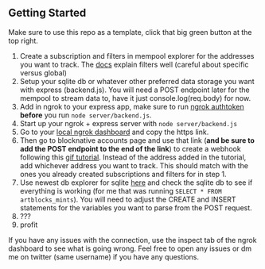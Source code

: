 ## Getting Started

Make sure to use this repo as a template, click that big green button at the top right.

1. Create a subscription and filters in mempool explorer for the addresses you want to track. The [docs](https://docs.blocknative.com/mempool-explorer) explain filters well (careful about specific versus global)
2. Setup your sqlite db or whatever other preferred data storage you want with express (backend.js). You will need a POST endpoint later for the mempool to stream data to, have it just console.log(req.body) for now.
3. Add in ngrok to your express app, make sure to run [ngrok authtoken <token>](https://dashboard.ngrok.com/get-started/setup) **before** you run `node server/backend.js`.
4. Start up your ngrok + express server with `node server/backend.js`
5. Go to your [local ngrok dashboard](http://127.0.0.1:4040/inspect/http) and copy the https link.
6. Then go to blocknative accounts page and use that link (**and be sure to add the POST endpoint to the end of the link**) to create a webhook following this [gif tutorial](https://cdn.discordapp.com/attachments/871103550414016612/871109785070747728/Kapture_2021-07-31_at_15.14.15.gif). Instead of the address added in the tutorial, add whichever address you want to track. This should match with the ones you already created subscriptions and filters for in step 1.
7. Use newest db explorer for sqlite [here](https://sqlitebrowser.org/blog/version-3-12-2-released/) and check the sqlite db to see if everything is working (for me that was running `SELECT * FROM artblocks_mints`). You will need to adjust the CREATE and INSERT statements for the variables you want to parse from the POST request.
8. ???
9. profit

If you have any issues with the connection, use the inspect tab of the ngrok dashboard to see what is going wrong. Feel free to open any issues or dm me on twitter (same username) if you have any questions.

